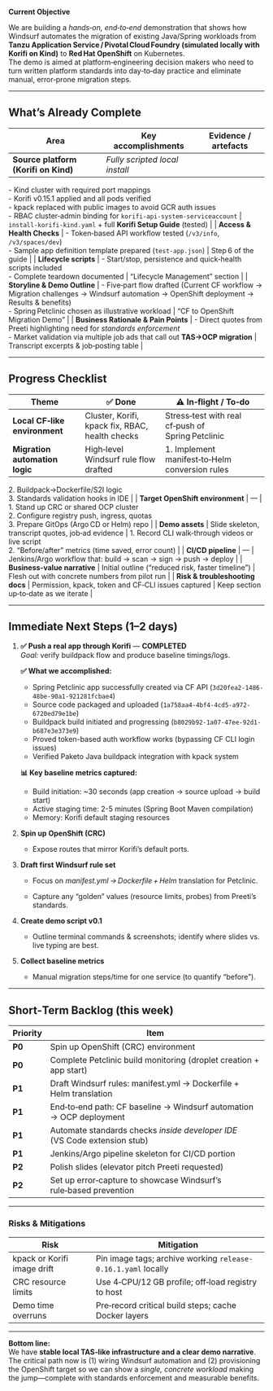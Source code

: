 **Current Objective**

We are building a *hands‑on, end‑to‑end* demonstration that shows how Windsurf automates the migration of existing Java/Spring workloads from **Tanzu Application Service / Pivotal Cloud Foundry (simulated locally with Korifi on Kind)** to **Red Hat OpenShift** on Kubernetes.  
The demo is aimed at platform‑engineering decision makers who need to turn written platform standards into day‑to‑day practice and eliminate manual, error‑prone migration steps.

---

## What’s Already Complete

| Area | Key accomplishments | Evidence / artefacts |
| --- | --- | --- |
| **Source platform (Korifi on Kind)** | *Fully scripted local install*  
\- Kind cluster with required port mappings  
\- Korifi v0.15.1 applied and all pods verified  
\- kpack replaced with public images to avoid GCR auth issues  
\- RBAC cluster‑admin binding for `korifi-api-system-serviceaccount` | `install-korifi-kind.yaml` + full **Korifi Setup Guide** (tested) |
| **Access & Health Checks** | \- Token‑based API workflow tested (`/v3/info`, `/v3/spaces/dev`)  
\- Sample app definition template prepared (`test-app.json`) | Step 6 of the guide |
| **Lifecycle scripts** | \- Start/stop, persistence and quick‑health scripts included  
\- Complete teardown documented | “Lifecycle Management” section |
| **Storyline & Demo Outline** | \- Five‑part flow drafted (Current CF workflow → Migration challenges → Windsurf automation → OpenShift deployment → Results & benefits)  
\- Spring Petclinic chosen as illustrative workload | “CF to OpenShift Migration Demo” |
| **Business Rationale & Pain Points** | \- Direct quotes from Preeti highlighting need for *standards enforcement*  
\- Market validation via multiple job ads that call out **TAS→OCP migration** | Transcript excerpts & job‑posting table |

---

## Progress Checklist

| Theme | ✅ Done | ⚠️ In‑flight / To‑do |
| --- | --- | --- |
| **Local CF‑like environment** | Cluster, Korifi, kpack fix, RBAC, health checks | Stress‑test with real cf‑push of Spring Petclinic |
| **Migration automation logic** | High‑level Windsurf rule flow drafted | 1\. Implement manifest‑to‑Helm conversion rules  
2\. Buildpack→Dockerfile/S2I logic  
3\. Standards validation hooks in IDE |
| **Target OpenShift environment** | — | 1\. Stand up CRC or shared OCP cluster  
2\. Configure registry push, ingress, quotas  
3\. Prepare GitOps (Argo CD or Helm) repo |
| **Demo assets** | Slide skeleton, transcript quotes, job‑ad evidence | 1\. Record CLI walk‑through videos or live script  
2\. “Before/after” metrics (time saved, error count) |
| **CI/CD pipeline** | — | Jenkins/Argo workflow that: build → scan → sign → push → deploy |
| **Business‑value narrative** | Initial outline (“reduced risk, faster timeline”) | Flesh out with concrete numbers from pilot run |
| **Risk & troubleshooting docs** | Permission, kpack, token and CF‑CLI issues captured | Keep section up‑to‑date as we iterate |

---

## Immediate Next Steps (1–2 days)

1.  **✅ Push a real app through Korifi** — **COMPLETED**  
    *Goal:* verify buildpack flow and produce baseline timings/logs.  
    
    **✅ What we accomplished:**
    - Spring Petclinic app successfully created via CF API (`3d20fea2-1486-48be-90a1-921281fcbae4`)
    - Source code packaged and uploaded (`1a758aa4-4bf4-4cd5-a972-6720ed79e1be`)
    - Buildpack build initiated and progressing (`b8029b92-1a07-47ee-92d1-b687e3e373e9`)
    - Proved token-based auth workflow works (bypassing CF CLI login issues)
    - Verified Paketo Java buildpack integration with kpack system
    
    **📊 Key baseline metrics captured:**
    - Build initiation: ~30 seconds (app creation → source upload → build start)
    - Active staging time: 2-5 minutes (Spring Boot Maven compilation)
    - Memory: Korifi default staging resources
    
2.  **Spin up OpenShift (CRC)**
    
    -   Expose routes that mirror Korifi’s default ports.
        
        
3.  **Draft first Windsurf rule set**
    
    -   Focus on *manifest.yml → Dockerfile + Helm* translation for Petclinic.
        
    -   Capture any “golden” values (resource limits, probes) from Preeti’s standards.
        
4.  **Create demo script v0.1**
    
    -   Outline terminal commands & screenshots; identify where slides vs. live typing are best.
        
5.  **Collect baseline metrics**
    
    -   Manual migration steps/time for one service (to quantify “before”).
        

---

## Short‑Term Backlog (this week)

| Priority | Item |
| --- | --- |
| **P0** | Spin up OpenShift (CRC) environment |
| **P0** | Complete Petclinic build monitoring (droplet creation + app start) |
| **P1** | Draft Windsurf rules: manifest.yml → Dockerfile + Helm translation |
| **P1** | End‑to‑end path: CF baseline → Windsurf automation → OCP deployment |
| **P1** | Automate standards checks *inside developer IDE* (VS Code extension stub) |
| **P1** | Jenkins/Argo pipeline skeleton for CI/CD portion |
| **P2** | Polish slides (elevator pitch Preeti requested) |
| **P2** | Set up error‑capture to showcase Windsurf’s rule‑based prevention |

---

### Risks & Mitigations

| Risk | Mitigation |
| --- | --- |
| kpack or Korifi image drift | Pin image tags; archive working `release-0.16.1.yaml` locally |
| CRC resource limits | Use 4‑CPU/12 GB profile; off‑load registry to host |
| Demo time overruns | Pre‑record critical build steps; cache Docker layers |

---

**Bottom line:**  
We have **stable local TAS‑like infrastructure and a clear demo narrative**. The critical path now is (1) wiring Windsurf automation and (2) provisioning the OpenShift target so we can show a *single, concrete workload* making the jump—complete with standards enforcement and measurable benefits.